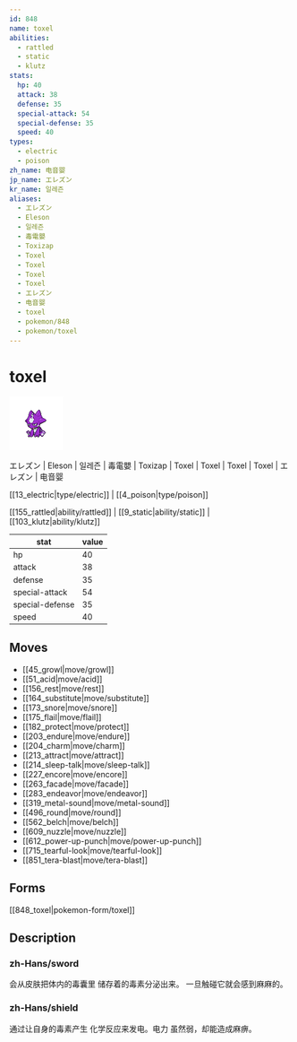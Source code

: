```yaml
---
id: 848
name: toxel
abilities:
  - rattled
  - static
  - klutz
stats:
  hp: 40
  attack: 38
  defense: 35
  special-attack: 54
  special-defense: 35
  speed: 40
types:
  - electric
  - poison
zh_name: 电音婴
jp_name: エレズン
kr_name: 일레즌
aliases:
  - エレズン
  - Eleson
  - 일레즌
  - 毒電嬰
  - Toxizap
  - Toxel
  - Toxel
  - Toxel
  - Toxel
  - エレズン
  - 电音婴
  - toxel
  - pokemon/848
  - pokemon/toxel
---
```

# toxel

![](https://raw.githubusercontent.com/PokeAPI/sprites/master/sprites/pokemon/848.png)

エレズン | Eleson | 일레즌 | 毒電嬰 | Toxizap | Toxel | Toxel | Toxel | Toxel | エレズン | 电音婴

[[13_electric|type/electric]] | [[4_poison|type/poison]]

[[155_rattled|ability/rattled]] | [[9_static|ability/static]] | [[103_klutz|ability/klutz]]

|stat|value|
|---|---|
|hp|40|
|attack|38|
|defense|35|
|special-attack|54|
|special-defense|35|
|speed|40|


## Moves

- [[45_growl|move/growl]]
- [[51_acid|move/acid]]
- [[156_rest|move/rest]]
- [[164_substitute|move/substitute]]
- [[173_snore|move/snore]]
- [[175_flail|move/flail]]
- [[182_protect|move/protect]]
- [[203_endure|move/endure]]
- [[204_charm|move/charm]]
- [[213_attract|move/attract]]
- [[214_sleep-talk|move/sleep-talk]]
- [[227_encore|move/encore]]
- [[263_facade|move/facade]]
- [[283_endeavor|move/endeavor]]
- [[319_metal-sound|move/metal-sound]]
- [[496_round|move/round]]
- [[562_belch|move/belch]]
- [[609_nuzzle|move/nuzzle]]
- [[612_power-up-punch|move/power-up-punch]]
- [[715_tearful-look|move/tearful-look]]
- [[851_tera-blast|move/tera-blast]]

## Forms



[[848_toxel|pokemon-form/toxel]]

## Description

### zh-Hans/sword

会从皮肤把体内的毒囊里
储存着的毒素分泌出来。
一旦触碰它就会感到麻麻的。

### zh-Hans/shield

通过让自身的毒素产生
化学反应来发电。电力
虽然弱，却能造成麻痹。


